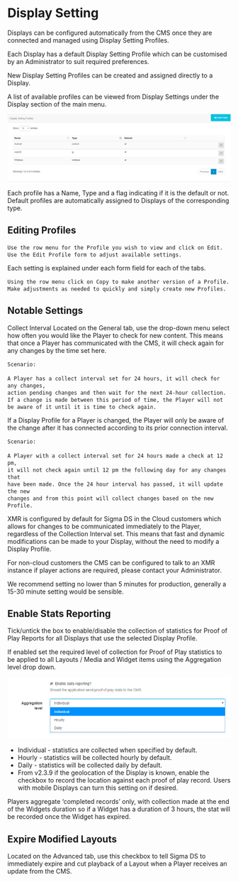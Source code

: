 # Display Setting

Displays can be configured automatically from the CMS once they are connected and managed using Display Setting Profiles.

Each Display has a default Display Setting Profile which can be customised by an Administrator to suit required preferences.

New Display Setting Profiles can be created and assigned directly to a Display.

A list of available profiles can be viewed from Display Settings under the Display section of the main menu.

![Alt text](setting-img.png)

Each profile has a Name, Type and a flag indicating if it is the default or not. Default profiles are automatically assigned to Displays of the corresponding type.

## Editing Profiles

```
Use the row menu for the Profile you wish to view and click on Edit.
Use the Edit Profile form to adjust available settings.
```

Each setting is explained under each form field for each of the tabs.

```
Using the row menu click on Copy to make another version of a Profile.
Make adjustments as needed to quickly and simply create new Profiles.
```

## Notable Settings

Collect Interval Located on the General tab, use the drop-down menu select how often you would like the Player to check for new content. This means that once a Player has communicated with the CMS, it will check again for any changes by the time set here.

```
Scenario:

A Player has a collect interval set for 24 hours, it will check for any changes,
action pending changes and then wait for the next 24-hour collection.
If a change is made between this period of time, the Player will not
be aware of it until it is time to check again.
```

If a Display Profile for a Player is changed, the Player will only be aware of the change after it has connected according to its prior connection interval.

```
Scenario:

A Player with a collect interval set for 24 hours made a check at 12 pm,
it will not check again until 12 pm the following day for any changes that
have been made. Once the 24 hour interval has passed, it will update the new
changes and from this point will collect changes based on the new Profile.
```

XMR is configured by default for Sigma DS in the Cloud customers which allows for changes to be communicated immediately to the Player, regardless of the Collection Interval set. This means that fast and dynamic modifications can be made to your Display, without the need to modify a Display Profile.

For non-cloud customers the CMS can be configured to talk to an XMR instance if player actions are required, please contact your Administrator.

We recommend setting no lower than 5 minutes for production, generally a 15-30 minute setting would be sensible.

## Enable Stats Reporting

Tick/untick the box to enable/disable the collection of statistics for Proof of Play Reports for all Displays that use the selected Display Profile.

If enabled set the required level of collection for Proof of Play statistics to be applied to all Layouts / Media and Widget items using the Aggregation level drop down.

![Alt text](setting-img2.png)

- Individual - statistics are collected when specified by default.
- Hourly - statistics will be collected hourly by default.
- Daily - statistics will be collected daily by default.
- From v2.3.9 if the geolocation of the Display is known, enable the checkbox to record the location against each proof of play record. Users with mobile Displays can turn this setting on if desired.

Players aggregate ‘completed records’ only, with collection made at the end of the Widgets duration so if a Widget has a duration of 3 hours, the stat will be recorded once the Widget has expired.

## Expire Modified Layouts

Located on the Advanced tab, use this checkbox to tell Sigma DS to immediately expire and cut playback of a Layout when a Player receives an update from the CMS.
